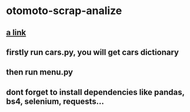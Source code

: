 # otomoto-scrap-analize
## [a link](https://github.com/nadrowskyy/otomoto-scrap-analize/blob/main/PDZD%20dokumentacja%20projektowa.pdf)


## firstly run cars.py, you will get cars dictionary
## then run menu.py
## dont forget to install dependencies like pandas, bs4, selenium, requests...
